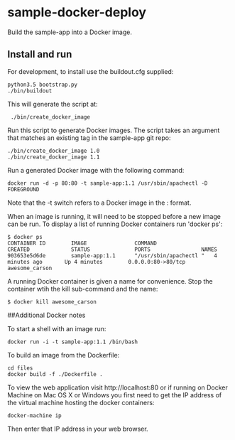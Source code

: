# sample-docker-deploy

Build the sample-app into a Docker image.


## Install and run

For development, to install use the buildout.cfg supplied:

    python3.5 bootstrap.py
    ./bin/buildout
    
This will generate the script at:

     ./bin/create_docker_image

Run this script to generate Docker images. The script takes an argument
that matches an existing tag in the sample-app git repo:

    ./bin/create_docker_image 1.0
    ./bin/create_docker_image 1.1

Run a generated Docker image with the following command:

    docker run -d -p 80:80 -t sample-app:1.1 /usr/sbin/apachectl -D FOREGROUND

Note that the -t switch refers to a Docker image in the <name>:<tag> format.

When an image is running, it will need to be stopped before a new image can be run.
To display a list of running Docker containers run 'docker ps':

    $ docker ps
    CONTAINER ID        IMAGE               COMMAND                  CREATED             STATUS              PORTS                NAMES
    903653e5d6de        sample-app:1.1      "/usr/sbin/apachectl "   4 minutes ago       Up 4 minutes        0.0.0.0:80->80/tcp   awesome_carson

A running Docker container is given a name for convenience. Stop the container wtih the kill 
sub-command and the name:

    $ docker kill awesome_carson


##Additional Docker notes

To start a shell with an image run:

    docker run -i -t sample-app:1.1 /bin/bash

To build an image from the Dockerfile:

    cd files
    docker build -f ./Dockerfile .

To view the web application visit http://localhost:80 or if running on Docker Machine
on Mac OS X or Windows you first need to get the IP address of the virtual machine hosting
the docker containers:

    docker-machine ip

Then enter that IP address in your web browser.

